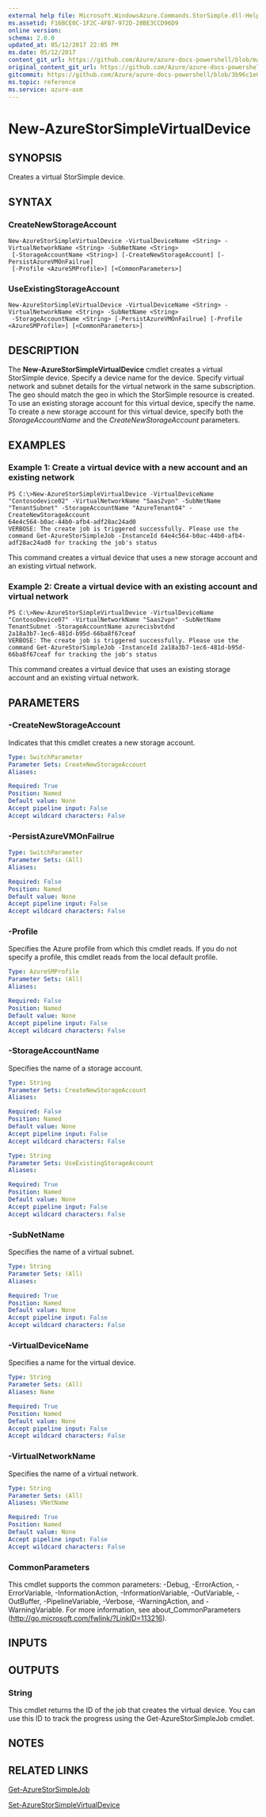 ```yaml
---
external help file: Microsoft.WindowsAzure.Commands.StorSimple.dll-Help.xml
ms.assetid: F16BCE0C-1F2C-4FB7-972D-28BE3CCD96D9
online version:
schema: 2.0.0
updated_at: 05/12/2017 22:05 PM
ms.date: 05/12/2017
content_git_url: https://github.com/Azure/azure-docs-powershell/blob/master/azureps-cmdlets-docs/ServiceManagement/Azure/v4.0.0/New-AzureStorSimpleVirtualDevice.md
original_content_git_url: https://github.com/Azure/azure-docs-powershell/blob/master/azureps-cmdlets-docs/ServiceManagement/Azure/v4.0.0/New-AzureStorSimpleVirtualDevice.md
gitcommit: https://github.com/Azure/azure-docs-powershell/blob/3b96c1e0b28fc56dfbf6de55728d5478e0d02def
ms.topic: reference
ms.service: azure-asm
---
```


# New-AzureStorSimpleVirtualDevice

## SYNOPSIS
Creates a virtual StorSimple device.

## SYNTAX

### CreateNewStorageAccount
```
New-AzureStorSimpleVirtualDevice -VirtualDeviceName <String> -VirtualNetworkName <String> -SubNetName <String>
 [-StorageAccountName <String>] [-CreateNewStorageAccount] [-PersistAzureVMOnFailrue]
 [-Profile <AzureSMProfile>] [<CommonParameters>]
```

### UseExistingStorageAccount
```
New-AzureStorSimpleVirtualDevice -VirtualDeviceName <String> -VirtualNetworkName <String> -SubNetName <String>
 -StorageAccountName <String> [-PersistAzureVMOnFailrue] [-Profile <AzureSMProfile>] [<CommonParameters>]
```

## DESCRIPTION
The **New-AzureStorSimpleVirtualDevice** cmdlet creates a virtual StorSimple device.
Specify a device name for the device.
Specify virtual network and subnet details for the virtual network in the same subscription.
The geo should match the geo in which the StorSimple resource is created.
To use an existing storage account for this virtual device, specify the name.
To create a new storage account for this virtual device, specify both the *StorageAccountName* and the *CreateNewStorageAccount* parameters.

## EXAMPLES

### Example 1: Create a virtual device with a new account and an existing network
```
PS C:\>New-AzureStorSimpleVirtualDevice -VirtualDeviceName "Contosodevice02" -VirtualNetworkName "Saas2vpn" -SubNetName "TenantSubnet" -StorageAccountName "AzureTenant04" -CreateNewStorageAccount
64e4c564-b0ac-44b0-afb4-adf28ac24ad0
VERBOSE: The create job is triggered successfully. Please use the command Get-AzureStorSimpleJob -InstanceId 64e4c564-b0ac-44b0-afb4-adf28ac24ad0 for tracking the job's status
```

This command creates a virtual device that uses a new storage account and an existing virtual network.

### Example 2: Create a virtual device with an existing account and virtual network
```
PS C:\>New-AzureStorSimpleVirtualDevice -VirtualDeviceName "ContosoDevice07" -VirtualNetworkName "Saas2vpn" -SubNetName TenantSubnet -StorageAccountName azurecisbvtdnd
2a18a3b7-1ec6-481d-b95d-66ba8f67ceaf
VERBOSE: The create job is triggered successfully. Please use the command Get-AzureStorSimpleJob -InstanceId 2a18a3b7-1ec6-481d-b95d-66ba8f67ceaf for tracking the job's status
```

This command creates a virtual device that uses an existing storage account and an existing virtual network.

## PARAMETERS

### -CreateNewStorageAccount
Indicates that this cmdlet creates a new storage account.

```yaml
Type: SwitchParameter
Parameter Sets: CreateNewStorageAccount
Aliases: 

Required: True
Position: Named
Default value: None
Accept pipeline input: False
Accept wildcard characters: False
```

### -PersistAzureVMOnFailrue
```yaml
Type: SwitchParameter
Parameter Sets: (All)
Aliases: 

Required: False
Position: Named
Default value: None
Accept pipeline input: False
Accept wildcard characters: False
```

### -Profile
Specifies the Azure profile from which this cmdlet reads.
If you do not specify a profile, this cmdlet reads from the local default profile.

```yaml
Type: AzureSMProfile
Parameter Sets: (All)
Aliases: 

Required: False
Position: Named
Default value: None
Accept pipeline input: False
Accept wildcard characters: False
```

### -StorageAccountName
Specifies the name of a storage account.

```yaml
Type: String
Parameter Sets: CreateNewStorageAccount
Aliases: 

Required: False
Position: Named
Default value: None
Accept pipeline input: False
Accept wildcard characters: False
```

```yaml
Type: String
Parameter Sets: UseExistingStorageAccount
Aliases: 

Required: True
Position: Named
Default value: None
Accept pipeline input: False
Accept wildcard characters: False
```

### -SubNetName
Specifies the name of a virtual subnet.

```yaml
Type: String
Parameter Sets: (All)
Aliases: 

Required: True
Position: Named
Default value: None
Accept pipeline input: False
Accept wildcard characters: False
```

### -VirtualDeviceName
Specifies a name for the virtual device.

```yaml
Type: String
Parameter Sets: (All)
Aliases: Name

Required: True
Position: Named
Default value: None
Accept pipeline input: False
Accept wildcard characters: False
```

### -VirtualNetworkName
Specifies the name of a virtual network.

```yaml
Type: String
Parameter Sets: (All)
Aliases: VNetName

Required: True
Position: Named
Default value: None
Accept pipeline input: False
Accept wildcard characters: False
```

### CommonParameters
This cmdlet supports the common parameters: -Debug, -ErrorAction, -ErrorVariable, -InformationAction, -InformationVariable, -OutVariable, -OutBuffer, -PipelineVariable, -Verbose, -WarningAction, and -WarningVariable. For more information, see about_CommonParameters (http://go.microsoft.com/fwlink/?LinkID=113216).

## INPUTS

## OUTPUTS

### String
This cmdlet returns the ID of the job that creates the virtual device.
You can use this ID to track the progress using the Get-AzureStorSimpleJob cmdlet.

## NOTES

## RELATED LINKS

[Get-AzureStorSimpleJob](./Get-AzureStorSimpleJob.md)

[Set-AzureStorSimpleVirtualDevice](./Set-AzureStorSimpleVirtualDevice.md)


